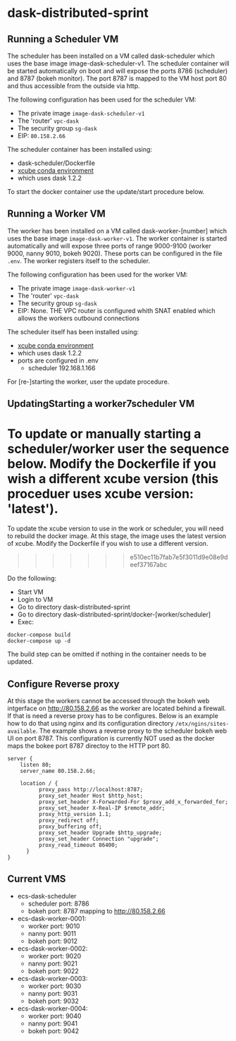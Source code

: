 # dask-distributed-sprint

## Running a Scheduler VM

The scheduler has been installed on a VM called dask-scheduler which uses the base image image-dask-scheduler-v1. The 
scheduler container will be started automatically on boot and will expose the ports 8786 (scheduler) and 8787 
(bokeh monitor). The port 8787 is mapped to the VM host port 80 and thus accessible from the outside via http. 

The following configuration has been used for the scheduler VM:

- The private image ```image-dask-scheduler-v1```
- The 'router' ```vpc-dask```
- The security group ```sg-dask```
- EIP: ```80.158.2.66```

The scheduler container has been installed using:

- dask-scheduler/Dockerfile
- [xcube conda environment](https://github.com/dcs4cop/xcube)
- which uses dask 1.2.2


To start the docker container use the update/start procedure below.


## Running a Worker VM

The worker has been installed on a VM called dask-worker-[number] which uses the base image ```image-dask-worker-v1```. 
The worker container is started automatically and will expose three ports of range 9000-9100 (worker 9000, 
nanny 9010, bokeh 9020). These ports can be configured in the file ```.env```. The worker registers itself to the 
scheduler.   

The following configuration has been used for the worker VM:

- The private image ```image-dask-worker-v1```
- The 'router' ```vpc-dask```
- The security group ```sg-dask```
- EIP: None. THE VPC router is configured whith SNAT enabled which allows the workers outbound connections

The scheduler itself has been installed using:

- [xcube conda environment](https://github.com/dcs4cop/xcube)
- which uses dask 1.2.2
- ports are configured in .env 
  - scheduler 192.168.1.166

For [re-]starting the worker, user the update procedure.

## UpdatingStarting a worker7scheduler VM

To update or manually starting a scheduler/worker user the sequence below. 
Modify the Dockerfile if you wish a different xcube version (this proceduer uses xcube version: 'latest').
=======
To update the xcube version to use in the work or scheduler, you will need to rebuild the docker image. At this stage, the 
image uses the latest version of xcube. Modify the Dockerfile if you wish to use a different version.
>>>>>>> e510ec11b7fab7e5f3011d9e08e9deef37167abc

Do the following:

- Start VM
- Login to VM
- Go to directory dask-distributed-sprint
- Go to directory dask-distributed-sprint/docker-[worker/scheduler]
- Exec: 

```
docker-compose build
docker-compose up -d
```

The build step can be omitted if nothing in the container needs to be updated. 

## Configure Reverse proxy

At this stage the workers cannot be accessed through the bokeh web intgerface on http://80.158.2.66 as the 
worker are located behind a firewall. If that is need a reverse proxy has to be configures. Below is an
example how to do that using nginx and its configuration directory ```/etx/ngins/sites-available```. 
The example shows a reverse proxy to the scheduler bokeh web UI on port 8787. This configuration
is currently NOT used as the docker maps the bokee port 8787 directoy to the HTTP port 80.

```
server {
    listen 80;
    server_name 80.158.2.66;

    location / {
          proxy_pass http://localhost:8787;
          proxy_set_header Host $http_host;
          proxy_set_header X-Forwarded-For $proxy_add_x_forwarded_for;
          proxy_set_header X-Real-IP $remote_addr;
          proxy_http_version 1.1;
          proxy_redirect off;
          proxy_buffering off;
          proxy_set_header Upgrade $http_upgrade;
          proxy_set_header Connection "upgrade";
          proxy_read_timeout 86400;
      }
}
```

## Current VMS

- ecs-dask-scheduler
  - scheduler port: 8786
  - bokeh port: 8787 mapping to http://80.158.2.66
- ecs-dask-worker-0001:
  - worker port: 9010
  - nanny port: 9011
  - bokeh port: 9012
- ecs-dask-worker-0002:
  - worker port: 9020
  - nanny port: 9021
  - bokeh port: 9022
- ecs-dask-worker-0003:
  - worker port: 9030
  - nanny port: 9031
  - bokeh port: 9032
- ecs-dask-worker-0004:
  - worker port: 9040
  - nanny port: 9041
  - bokeh port: 9042


